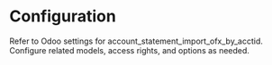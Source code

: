 # Configuration

Refer to Odoo settings for account_statement_import_ofx_by_acctid. Configure related models, access rights, and options as needed.
